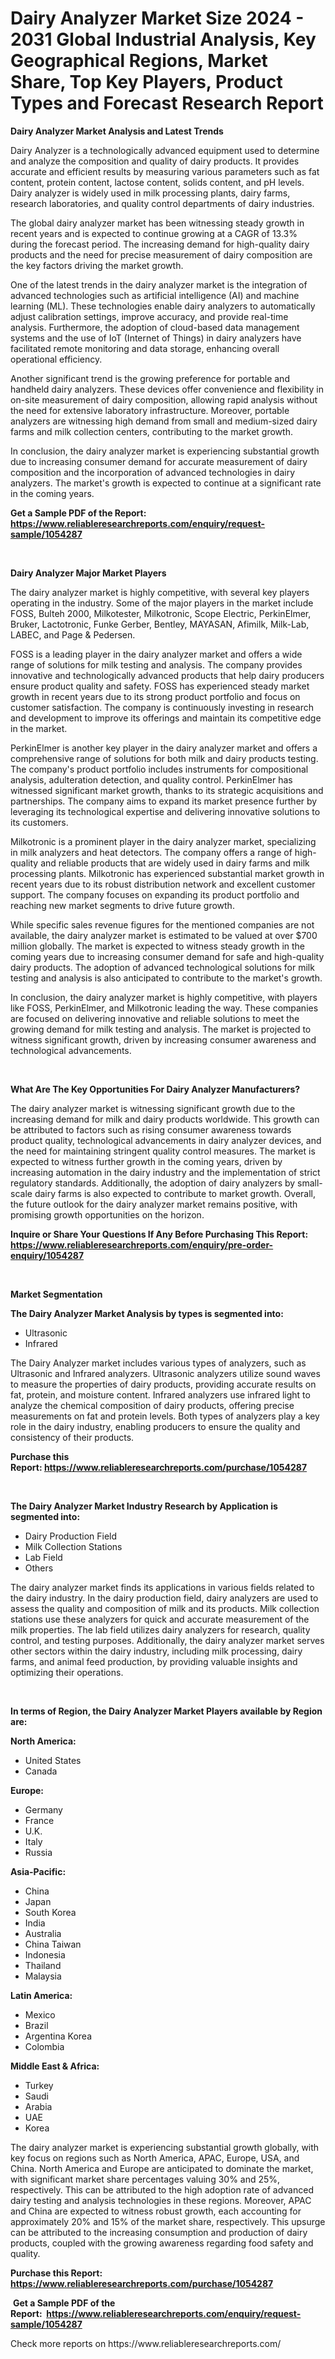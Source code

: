<p><h1>Dairy Analyzer Market Size 2024 - 2031 Global Industrial Analysis, Key Geographical Regions, Market Share, Top Key Players, Product Types and Forecast Research Report</h1></p><p><strong>Dairy Analyzer Market Analysis and Latest Trends</strong></p>
<p><p>Dairy Analyzer is a technologically advanced equipment used to determine and analyze the composition and quality of dairy products. It provides accurate and efficient results by measuring various parameters such as fat content, protein content, lactose content, solids content, and pH levels. Dairy analyzer is widely used in milk processing plants, dairy farms, research laboratories, and quality control departments of dairy industries.</p><p>The global dairy analyzer market has been witnessing steady growth in recent years and is expected to continue growing at a CAGR of 13.3% during the forecast period. The increasing demand for high-quality dairy products and the need for precise measurement of dairy composition are the key factors driving the market growth.</p><p>One of the latest trends in the dairy analyzer market is the integration of advanced technologies such as artificial intelligence (AI) and machine learning (ML). These technologies enable dairy analyzers to automatically adjust calibration settings, improve accuracy, and provide real-time analysis. Furthermore, the adoption of cloud-based data management systems and the use of IoT (Internet of Things) in dairy analyzers have facilitated remote monitoring and data storage, enhancing overall operational efficiency.</p><p>Another significant trend is the growing preference for portable and handheld dairy analyzers. These devices offer convenience and flexibility in on-site measurement of dairy composition, allowing rapid analysis without the need for extensive laboratory infrastructure. Moreover, portable analyzers are witnessing high demand from small and medium-sized dairy farms and milk collection centers, contributing to the market growth.</p><p>In conclusion, the dairy analyzer market is experiencing substantial growth due to increasing consumer demand for accurate measurement of dairy composition and the incorporation of advanced technologies in dairy analyzers. The market's growth is expected to continue at a significant rate in the coming years.</p></p>
<p><strong>Get a Sample PDF of the Report:&nbsp; <a href="https://www.reliableresearchreports.com/enquiry/request-sample/1054287">https://www.reliableresearchreports.com/enquiry/request-sample/1054287</a></strong></p>
<p>&nbsp;</p>
<p><strong>Dairy Analyzer Major Market Players</strong></p>
<p><p>The dairy analyzer market is highly competitive, with several key players operating in the industry. Some of the major players in the market include FOSS, Bulteh 2000, Milkotester, Milkotronic, Scope Electric, PerkinElmer, Bruker, Lactotronic, Funke Gerber, Bentley, MAYASAN, Afimilk, Milk-Lab, LABEC, and Page & Pedersen.</p><p>FOSS is a leading player in the dairy analyzer market and offers a wide range of solutions for milk testing and analysis. The company provides innovative and technologically advanced products that help dairy producers ensure product quality and safety. FOSS has experienced steady market growth in recent years due to its strong product portfolio and focus on customer satisfaction. The company is continuously investing in research and development to improve its offerings and maintain its competitive edge in the market.</p><p>PerkinElmer is another key player in the dairy analyzer market and offers a comprehensive range of solutions for both milk and dairy products testing. The company's product portfolio includes instruments for compositional analysis, adulteration detection, and quality control. PerkinElmer has witnessed significant market growth, thanks to its strategic acquisitions and partnerships. The company aims to expand its market presence further by leveraging its technological expertise and delivering innovative solutions to its customers.</p><p>Milkotronic is a prominent player in the dairy analyzer market, specializing in milk analyzers and heat detectors. The company offers a range of high-quality and reliable products that are widely used in dairy farms and milk processing plants. Milkotronic has experienced substantial market growth in recent years due to its robust distribution network and excellent customer support. The company focuses on expanding its product portfolio and reaching new market segments to drive future growth.</p><p>While specific sales revenue figures for the mentioned companies are not available, the dairy analyzer market is estimated to be valued at over $700 million globally. The market is expected to witness steady growth in the coming years due to increasing consumer demand for safe and high-quality dairy products. The adoption of advanced technological solutions for milk testing and analysis is also anticipated to contribute to the market's growth.</p><p>In conclusion, the dairy analyzer market is highly competitive, with players like FOSS, PerkinElmer, and Milkotronic leading the way. These companies are focused on delivering innovative and reliable solutions to meet the growing demand for milk testing and analysis. The market is projected to witness significant growth, driven by increasing consumer awareness and technological advancements.</p></p>
<p>&nbsp;</p>
<p><strong>What Are The Key Opportunities For Dairy Analyzer Manufacturers?</strong></p>
<p><p>The dairy analyzer market is witnessing significant growth due to the increasing demand for milk and dairy products worldwide. This growth can be attributed to factors such as rising consumer awareness towards product quality, technological advancements in dairy analyzer devices, and the need for maintaining stringent quality control measures. The market is expected to witness further growth in the coming years, driven by increasing automation in the dairy industry and the implementation of strict regulatory standards. Additionally, the adoption of dairy analyzers by small-scale dairy farms is also expected to contribute to market growth. Overall, the future outlook for the dairy analyzer market remains positive, with promising growth opportunities on the horizon.</p></p>
<p><strong>Inquire or Share Your Questions If Any Before Purchasing This Report: <a href="https://www.reliableresearchreports.com/enquiry/pre-order-enquiry/1054287">https://www.reliableresearchreports.com/enquiry/pre-order-enquiry/1054287</a></strong></p>
<p>&nbsp;</p>
<p><strong>Market Segmentation</strong></p>
<p><strong>The Dairy Analyzer Market Analysis by types is segmented into:</strong></p>
<p><ul><li>Ultrasonic</li><li>Infrared</li></ul></p>
<p><p>The Dairy Analyzer market includes various types of analyzers, such as Ultrasonic and Infrared analyzers. Ultrasonic analyzers utilize sound waves to measure the properties of dairy products, providing accurate results on fat, protein, and moisture content. Infrared analyzers use infrared light to analyze the chemical composition of dairy products, offering precise measurements on fat and protein levels. Both types of analyzers play a key role in the dairy industry, enabling producers to ensure the quality and consistency of their products.</p></p>
<p><strong>Purchase this Report:&nbsp;<a href="https://www.reliableresearchreports.com/purchase/1054287">https://www.reliableresearchreports.com/purchase/1054287</a></strong></p>
<p>&nbsp;</p>
<p><strong>The Dairy Analyzer Market Industry Research by Application is segmented into:</strong></p>
<p><ul><li>Dairy Production Field</li><li>Milk Collection Stations</li><li>Lab Field</li><li>Others</li></ul></p>
<p><p>The dairy analyzer market finds its applications in various fields related to the dairy industry. In the dairy production field, dairy analyzers are used to assess the quality and composition of milk and its products. Milk collection stations use these analyzers for quick and accurate measurement of the milk properties. The lab field utilizes dairy analyzers for research, quality control, and testing purposes. Additionally, the dairy analyzer market serves other sectors within the dairy industry, including milk processing, dairy farms, and animal feed production, by providing valuable insights and optimizing their operations.</p></p>
<p>&nbsp;</p>
<p><strong>In terms of Region, the Dairy Analyzer Market Players available by Region are:</strong></p>
<p>
    <p> <strong> North America: </strong>
        <ul>
            <li>United States</li>
            <li>Canada</li>
        </ul>
        </p> 
    <p> <strong> Europe: </strong>
        <ul>
            <li>Germany</li>
            <li>France</li>
            <li>U.K.</li>
            <li>Italy</li>
            <li>Russia</li>
        </ul>
        </p> 
    <p> <strong> Asia-Pacific: </strong>
        <ul>
            <li>China</li>
            <li>Japan</li>
            <li>South Korea</li>
            <li>India</li>
            <li>Australia</li>
            <li>China Taiwan</li>
            <li>Indonesia</li>
            <li>Thailand</li>
            <li>Malaysia</li>
        </ul>
        </p> 
    <p> <strong> Latin America: </strong>
        <ul>
            <li>Mexico</li>
            <li>Brazil</li>
            <li>Argentina Korea</li>
            <li>Colombia</li>
        </ul>
        </p> 
    <p> <strong> Middle East & Africa: </strong>
        <ul>
            <li>Turkey</li>
            <li>Saudi</li>
            <li>Arabia</li>
            <li>UAE</li>
            <li>Korea</li>
        </ul>
    </p>
    </p>
<p><p>The dairy analyzer market is experiencing substantial growth globally, with key focus on regions such as North America, APAC, Europe, USA, and China. North America and Europe are anticipated to dominate the market, with significant market share percentages valuing 30% and 25%, respectively. This can be attributed to the high adoption rate of advanced dairy testing and analysis technologies in these regions. Moreover, APAC and China are expected to witness robust growth, each accounting for approximately 20% and 15% of the market share, respectively. This upsurge can be attributed to the increasing consumption and production of dairy products, coupled with the growing awareness regarding food safety and quality.</p></p>
<p><strong>Purchase this Report: <a href="https://www.reliableresearchreports.com/purchase/1054287">https://www.reliableresearchreports.com/purchase/1054287</a></strong></p>
<p>&nbsp;<strong>Get a Sample PDF of the Report:&nbsp;&nbsp;<a href="https://www.reliableresearchreports.com/enquiry/request-sample/1054287">https://www.reliableresearchreports.com/enquiry/request-sample/1054287</a></strong></p>
<p><strong></strong></p>
<p>Check more reports on https://www.reliableresearchreports.com/</p>